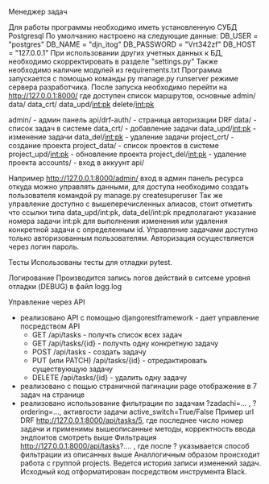 Менеджер задач

Для работы программы необходимо иметь установленную СУБД Postgresql 
По умолчанию настроено на следующие данные: DB_USER = "postgres" DB_NAME = "djn_itog" DB_PASSWORD = "Vrt342zf" DB_HOST = "127.0.0.1" 
При использовании других учетных данных к БД, необходимо скорректировать в разделе "settings.py" 
Также необходимо наличие модулей из requirements.txt Программа запускается с помощью команды py  manage.py runserver  режиме сервера разработчика. 
После запуска необходимо перейти на http://127.0.0.1:8000/ где доступен список  маршрутов, 
основные 
admin/
data/
data_crt/
data_upd/<int:pk>
delete/<int:pk>

admin/ - админ панель
api/drf-auth/ - страница авторизации DRF
data/ - список задач в системе
data_crt/ - добавление задачи
data_upd/<int:pk> - изменение задачи
data_del/<int:pk> - удаление задачи
project_crt/ - создание проекта
project_data/ - список проектов в системе
project_upd/<int:pk> - обновление проекта
project_del/<int:pk> - удаление проекта
accounts/ - вход в аккуунт
api/
    
Например http://127.0.0.1:8000/admin/ вход в админ панель ресурса откуда можно управлять данными, для доступа необходимо создать пользователя командой   py  manage.py createsuperuser
Так же управление доступно с вышеперечисленных алиасов, стоит отметить что ссылки типа data_upd/int:pk, data_del/int:pk предполагают указание номера задачи int:pk для выполнения изменения или удаления конкретной задачи с определенным id.
Управление задачами доступно только авторизованным пользователям. Авторизация осуществляется через логин пароль.

Тесты
Использованы тесты для отладки pytest.

Логирование
Производится запись логов действий в ситсеме уровня отладки (DEBUG) в файл logg.log

Управление через API
- реализовано API с помощью djangorestframework - дает управление посредством API
  - GET /api/tasks - получть список всех задач
  - GET /api/tasks/{id} - получть одну конкретную задачу
  - POST /api/tasks - создать задачу
  - PUT (или PATCH) /api/tasks/{id} - отредактировать существующую задачу
  - DELETE /api/tasks/{id} - удалить одну задачу
- реализовано с пощью страничной пагинации  page отображение в 7 задач на странице
- реализовано использование фильтрации по задачам ?zadachi=... , ?ordering=..., активгости задачи active_switch=True/False
Пример url DRF http://127.0.0.1:8000/api/tasks/5, где последнее число номер задачи и применимы вышеописанные методы, корректность ввода эндпоитов смотреть выше
Фильтрация http://127.0.0.1:8000/api/tasks?.... , где после ? указывается способ фильтрации из описанных выше
Аналлогичным образом происходит работа с группой projects.
Ведется история записи изменений задач.
Исходный код отформатирован посредством инструмента Black.


